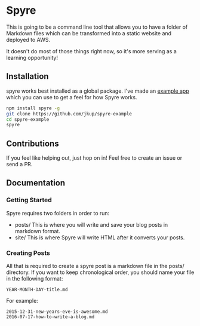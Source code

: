 # Spyre

This is going to be a command line tool that allows you to have a folder of Markdown files which can be transformed into a static website and deployed to AWS.

It doesn't do most of those things right now, so it's more serving as a learning opportunity!

## Installation

spyre works best installed as a global package. I've made an [example app](https://github.com/jkup/spyre-example) which you can use to get a feel for how Spyre works.

```sh
npm install spyre -g
git clone https://github.com/jkup/spyre-example
cd spyre-example
spyre
```

## Contributions

If you feel like helping out, just hop on in! Feel free to create an issue or send a PR.

## Documentation

### Getting Started

Spyre requires two folders in order to run:

+ posts/ This is where you will write and save your blog posts in markdown format.
+ site/ This is where Spyre will write HTML after it converts your posts.

### Creating Posts

All that is required to create a spyre post is a markdown file in the posts/ directory. If you want to keep chronological order, you should name your file in the following format:

```
YEAR-MONTH-DAY-title.md
```

For example:

```
2015-12-31-new-years-eve-is-awesome.md
2016-07-17-how-to-write-a-blog.md
```
